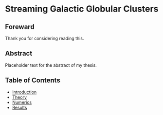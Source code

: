 # Streaming Galactic Globular Clusters

## Foreward
Thank you for considering reading this.

## Abstract

Placeholder text for the abstract of my thesis.


## Table of Contents

- [Introduction](introduction.html)
- [Theory](theory.html)
- [Numerics](numerics.html)
- [Results](results.html)

